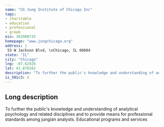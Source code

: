 ```yaml
---
name: "CG Jung Institute of Chicago Inc"
tags:
- charitable
- education
- professional
- greek
ein: 362900725
homepage: "www.jungchicago.org"
address: |
 53 W Jackson Blvd, \nChicago, IL 60604
state: "IL"
city: "Chicago"
lng: -87.62926
lat: 41.878162
description: "To further the public's knowledge and understanding of analytical psychology and related disciplines and to provide means for professional standards among jungian analysts. "
is_501c3: X
---
```


## Long description

To further the public's knowledge and understanding of analytical psychology and related disciplines and to provide means for professional standards among jungian analysts. Educational programs and services
